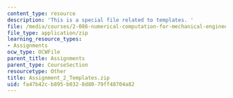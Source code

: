 ```yaml
---
content_type: resource
description: 'This is a special file related to templates. '
file: /media/courses/2-086-numerical-computation-for-mechanical-engineers-spring-2013/fa47b42cb895b0328d8079ff48704a82_Assignment_2_Templates.zip
file_type: application/zip
learning_resource_types:
- Assignments
ocw_type: OCWFile
parent_title: Assignments
parent_type: CourseSection
resourcetype: Other
title: Assignment_2_Templates.zip
uid: fa47b42c-b895-b032-8d80-79ff48704a82
---
```

